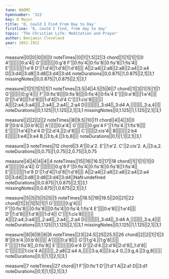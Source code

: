 ```yaml
---
tune: NAOMI
hymnnumber: '322'
key: D Major
title: 'O, Could I Find From Day to Day'
firstline: 'O, could I find, from day to day'
topic: 'The Christian Life: Meditation and Prayer'
author: Benjamin Cleveland
year: 1852-1912
---
```

measure||0||0||0||0||0
noteTimes||0||1||1.5||2||3
chord||1||1||1||1||0
A'||||||||0:a'4||
G'||||||||||0:g'8
F'||0:fis'4||0:fis'8||0:fis'8||1:fis'4||
E'||||||||||1:e'8
D'||1:d'4||1:d'8||1:d'8||||
A||2:a4||2:a8||2:a8||2:a4||2:a4
D||3:d4||3:d8||3:d8||3:d4||3:d4
noteDurations||0,0.875||1,0.875||2,1||3,1
missingNotes||0,0.875||1,0.875||2,1||3,1

measure||1||1||1||1||1||1
noteTimes||3.5||4||4.5||5||6||7
chord||1||3||1||5||1||1
G'||||||||0:g'4||||
F'||0:fis'8||||0:fis'8||||0:fis'4||0:fis'4
E'||||0:e'8||||1:e'4||||
D'||1:d'8||||1:d'8||||1:d'4||1:d'4
C'||||1:cis'8||||||||
A||||2:a4;3:a4||||_2:a4||_2:a4||_2:a4
D||||||||||_3:d4||_3:d4
A,||||||||_3:a,4||||
noteDurations||0,1.125||1,1.125||2,1||3,1
missingNotes||0,1.125||1,1.125||2,1||3,1

measure||2||2||2||2
noteTimes||8||9.5||10||11
chord||4||4||3||0
B'||0:b'4.||0:b'8||||
A'||||||0:a'4||
G'||||||||0:gis'4
F'||1:fis'4.||1:fis'8||||
E'||||||1:e'4||1:e'4
D'||2:d'4.||2:d'8||||
C'||||||2:cis'4||
B||||||||2:b4
E||||||3:e4||3:e4
B,||3:b,4.||3:b,8||||
noteDurations||0,1||1,1||2,1||3,1

measure||3
noteTimes||12
chord||3
A'||0:a'2.
E'||1:e'2.
C'||2:cis'2.
A,||3:a,2.
noteDurations||0,0.75||1,0.75||2,0.75||3,0.75

measure||4||4||4||4||4
noteTimes||15||16||16.5||17||18
chord||1||1||1||1||0
A'||||||||0:a'4||
G'||||||||||0:g'8
F'||0:fis'4||0:fis'8||0:fis'8||1:fis'4||
E'||||||||||1:e'8
D'||1:d'4||1:d'8||1:d'8||||
A||2:a4||2:a8||2:a8||2:a4||2:a4
D||3:d4||3:d8||3:d8||3:d4||3:d4||NaN:undefined
noteDurations||0,0.875||1,0.875||2,1||3,1
missingNotes||0,0.875||1,0.875||2,1||3,1

measure||5||5||5||5||5||5
noteTimes||18.5||19||19.5||20||21||22
chord||1||3||1||5||1||1
G'||||||||0:g'4||||
F'||0:fis'8||||0:fis'8||||0:fis'4||0:fis'4;1:fis'4
E'||||0:e'8||||1:e'4||||
D'||1:d'8||||1:d'8||||1:d'4||
C'||||1:cis'8||||||||
A||||2:a4;3:a4||||_2:a4||_2:a4||_2:a4
D||||||||||_3:d4||_3:d4
A,||||||||_3:a,4||||
noteDurations||0,1.125||1,1.125||2,1||3,1
missingNotes||0,1.125||1,1.125||2,1||3,1

measure||6||6||6||6||6
noteTimes||23||24.5||25||25.5||26
chord||2||2||1||1||3
B'||0:b'4.||0:b'8||||||
A'||||||0:a'8||||
G'||1:g'4.||1:g'8||||||
F'||||||1:fis'8||_0:fis'8||
E'||||||||||0:e'4
D'||2:d'4.||2:d'8||2:d'8||_1:d'8||
C'||||||||||1:cis'4
A||||||||_2:a8||2:a4
A,||||||3:a,4||||3:a,4
G,||3:g,4.||3:g,8||||||
noteDurations||0,1||1,1||2,1||3,1

measure||7
noteTimes||27
chord||1
F'||0:fis'1
D'||1:d'1
A||2:a1
D||3:d1
noteDurations||0,1||1,1||2,1||3,1

